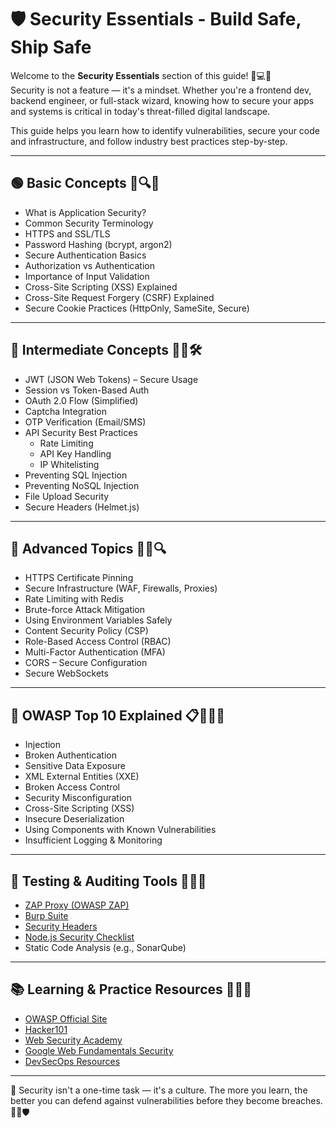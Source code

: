 # 🛡️ Security Essentials - Build Safe, Ship Safe

Welcome to the **Security Essentials** section of this guide! 🔐💻🧠  
Security is not a feature — it's a mindset. Whether you're a frontend dev, backend engineer, or full-stack wizard, knowing how to secure your apps and systems is critical in today's threat-filled digital landscape.

This guide helps you learn how to identify vulnerabilities, secure your code and infrastructure, and follow industry best practices step-by-step.

---

## 🟢 Basic Concepts 🔑🔍🧰

- What is Application Security?
- Common Security Terminology
- HTTPS and SSL/TLS
- Password Hashing (bcrypt, argon2)
- Secure Authentication Basics
- Authorization vs Authentication
- Importance of Input Validation
- Cross-Site Scripting (XSS) Explained
- Cross-Site Request Forgery (CSRF) Explained
- Secure Cookie Practices (HttpOnly, SameSite, Secure)

---

## 🔵 Intermediate Concepts 🧩🚨🛠️

- JWT (JSON Web Tokens) – Secure Usage
- Session vs Token-Based Auth
- OAuth 2.0 Flow (Simplified)
- Captcha Integration
- OTP Verification (Email/SMS)
- API Security Best Practices
  - Rate Limiting
  - API Key Handling
  - IP Whitelisting
- Preventing SQL Injection
- Preventing NoSQL Injection
- File Upload Security
- Secure Headers (Helmet.js)

---

## 🔴 Advanced Topics 🔐📡🔍

- HTTPS Certificate Pinning
- Secure Infrastructure (WAF, Firewalls, Proxies)
- Rate Limiting with Redis
- Brute-force Attack Mitigation
- Using Environment Variables Safely
- Content Security Policy (CSP)
- Role-Based Access Control (RBAC)
- Multi-Factor Authentication (MFA)
- CORS – Secure Configuration
- Secure WebSockets

---

## 🚨 OWASP Top 10 Explained 📋🕵️‍♂️🧠

- Injection
- Broken Authentication
- Sensitive Data Exposure
- XML External Entities (XXE)
- Broken Access Control
- Security Misconfiguration
- Cross-Site Scripting (XSS)
- Insecure Deserialization
- Using Components with Known Vulnerabilities
- Insufficient Logging & Monitoring

---

## 🧪 Testing & Auditing Tools 🔧🔎🧬

- [ZAP Proxy (OWASP ZAP)](https://www.zaproxy.org/)
- [Burp Suite](https://portswigger.net/burp)
- [Security Headers](https://securityheaders.com/)
- [Node.js Security Checklist](https://github.com/lirantal/Node.js-Security-Checklist)
- Static Code Analysis (e.g., SonarQube)

---

## 📚 Learning & Practice Resources 📘💡🎯

- [OWASP Official Site](https://owasp.org/)
- [Hacker101](https://www.hacker101.com/)
- [Web Security Academy](https://portswigger.net/web-security)
- [Google Web Fundamentals Security](https://developers.google.com/web/fundamentals/security)
- [DevSecOps Resources](https://devsecops.org/)

---

🔐 Security isn't a one-time task — it's a culture. The more you learn, the better you can defend against vulnerabilities before they become breaches. 🚫🐞🛡️